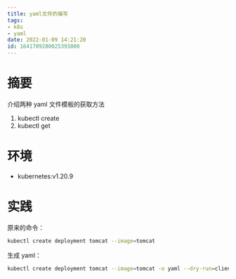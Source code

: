```yaml
---
title: yaml文件的编写
tags: 
- k8s
- yaml
date: 2022-01-09 14:21:20
id: 1641709280025393800
---
```

# 摘要

介绍两种 yaml 文件模板的获取方法

1. kubectl create 
2. kubectl get

# 环境

-  kubernetes:v1.20.9 

# 实践



原来的命令：

```sh
kubectl create deployment tomcat --image=tomcat 
```

生成 yaml：

```sh
kubectl create deployment tomcat --image=tomcat -o yaml --dry-run=client
```













